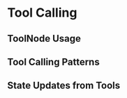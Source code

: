 # Tool Calling

## ToolNode Usage
<!-- Basic ToolNode setup -->
<!-- Tool registration and binding -->
<!-- Multiple tool execution -->

## Tool Calling Patterns
<!-- Force tool calling -->
<!-- Tool call error handling -->
<!-- Runtime values to tools -->

## State Updates from Tools
<!-- Tool-driven state changes -->
<!-- Tool result processing -->
<!-- Tool chaining patterns -->